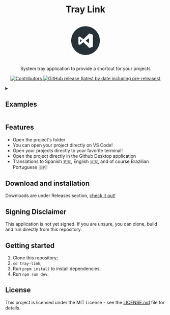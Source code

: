 <h1 align="center">Tray Link</h1>
<div align="center">

  <br>
    <img src="assets/icon@3x.png" alt="my-projects-tray" width="90">
  <br>
  <br>

  </div>

  <p align="center">System tray application to provide a shortcut for your projects</p>

  <p align="center">
    <a href="https://github.com/Rocketseat/youtube-challenge-electron-tray/graphs/contributors">
      <img src="https://img.shields.io/github/contributors/thejoaov/tray-link?color=" alt="Contributors">
    </a>
    <a href="https://github.com/thejoaov/tray-link/releases">
      <img alt="GitHub release (latest by date including pre-releases)" src="https://img.shields.io/github/v/release/thejoaov/tray-link?include_prereleases&label=latest">
    </a>
  </p>
</div>

<details><summary>

## Examples

</summary>

![](docs/images/print1.jpg)
![](docs/images/print2.jpg)

https://github.com/thejoaov/tray-link/assets/45052080/32886ef8-6638-4338-bfab-cce4a4c3cf72

https://github.com/thejoaov/tray-link/assets/45052080/a311bb5c-de7a-451d-8823-c22afd8097f6

</details>

## Features

- Open the project's folder
- You can open your project directly on VS Code!
- Open your projects directly to your favorite terminal!
- Open the project directly in the Github Desktop application
- Translations to Spanish :es:, English :us:, and of course Brazilian Portuguese :brazil:!

## Download and installation

Downloads are under Releases section, [check it out!](https://github.com/thejoaov/tray-link/releases)

## Signing Disclaimer

This application is not yet signed. If you are unsure, you can clone, build and run directly from this repository.

## Getting started

1. Clone this repository;
2. `cd tray-link`;
3. Run `pnpm install` to install dependencies.
4. Run `npm run dev`.

## License

This project is licensed under the MIT License - see the [LICENSE.md](LICENSE.md) file for details.
